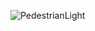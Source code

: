 ![PedestrianLight](https://user-images.githubusercontent.com/27758688/125971825-ed89b51d-6441-474b-86a5-063bc1f96770.png)


